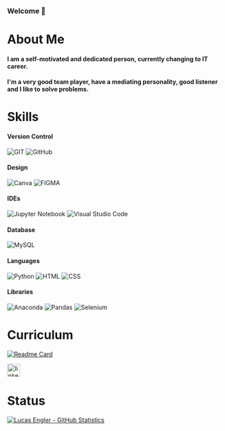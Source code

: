 ### Welcome 👋


# About Me

#### I am a self-motivated and dedicated person, currently changing to IT career.
#### I'm a very good team player, have a mediating personality, good listener and I like to solve problems.

# Skills

#### Version Control

![GIT](https://img.shields.io/badge/GIT-E44C30?style=for-the-badge&logo=git&logoColor=white)
![GitHub](https://img.shields.io/badge/GitHub-100000?style=for-the-badge&logo=github&logoColor=white)

#### Design

![Canva](https://img.shields.io/badge/Canva-%2300C4CC.svg?style=for-the-badge&logo=Canva&logoColor=white)
![FIGMA](https://img.shields.io/badge/Figma-F24E1E?style=for-the-badge&logo=figma&logoColor=white)

#### IDEs

![Jupyter Notebook](https://img.shields.io/badge/jupyter-%23FA0F00.svg?style=for-the-badge&logo=jupyter&logoColor=white)
![Visual Studio Code](https://img.shields.io/badge/Visual%20Studio%20Code-0078d7.svg?style=for-the-badge&logo=visual-studio-code&logoColor=white)

#### Database

![MySQL](https://img.shields.io/badge/MySQL-005C84?style=for-the-badge&logo=mysql&logoColor=white)

#### Languages

![Python](https://img.shields.io/badge/python-3670A0?style=for-the-badge&logo=python&logoColor=ffdd54)
![HTML](https://img.shields.io/badge/HTML-E34F26?style=for-the-badge&logo=html5&logoColor=white)
![CSS](https://img.shields.io/badge/CSS-1572B6?style=for-the-badge&logo=css3&logoColor=white)

#### Libraries

![Anaconda](https://img.shields.io/badge/Anaconda-%2344A833.svg?style=for-the-badge&logo=anaconda&logoColor=white)
![Pandas](https://img.shields.io/badge/pandas-%23150458.svg?style=for-the-badge&logo=pandas&logoColor=white)
![Selenium](https://img.shields.io/badge/-selenium-%43B02A?style=for-the-badge&logo=selenium&logoColor=white)

# Curriculum

[![Readme Card](https://github-readme-stats.vercel.app/api/pin/?username=O-Aprendiz-Python&repo=O-Aprendiz-Python)](https://o-aprendiz-python.github.io/O-Aprendiz-Python/)

[<img src='https://img.shields.io/badge/LinkedIn-0077B5?style=for-the-badge&logo=linkedin&logoColor=white' alt='linkedin' height=30>](https://www.linkedin.com/in/lucas-engler-893801181/)

# Status

[![Lucas Engler - GitHub Statistics](https://github-readme-stats.vercel.app/api?username=O-Aprendiz-Python&theme=cobalt)](https://github.com/O-Aprendiz-Python/github-readme-stats)
